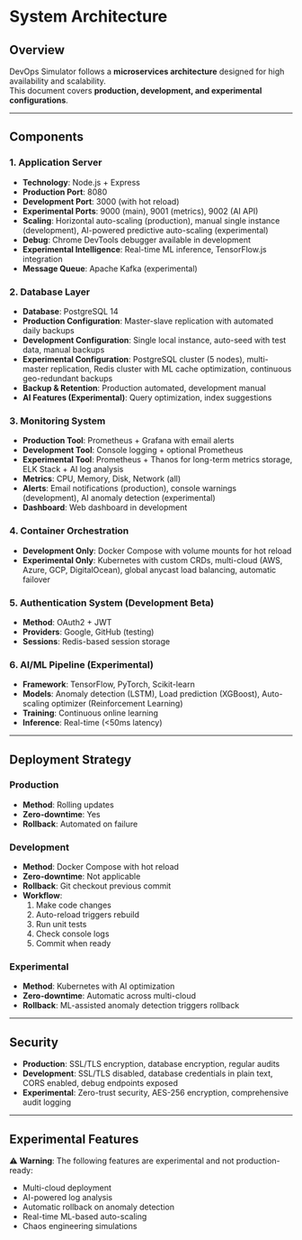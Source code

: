 # System Architecture

## Overview
DevOps Simulator follows a **microservices architecture** designed for high availability and scalability.  
This document covers **production, development, and experimental configurations**.

---

## Components

### 1. Application Server
- **Technology**: Node.js + Express
- **Production Port**: 8080
- **Development Port**: 3000 (with hot reload)
- **Experimental Ports**: 9000 (main), 9001 (metrics), 9002 (AI API)
- **Scaling**: Horizontal auto-scaling (production), manual single instance (development), AI-powered predictive auto-scaling (experimental)
- **Debug**: Chrome DevTools debugger available in development
- **Experimental Intelligence**: Real-time ML inference, TensorFlow.js integration
- **Message Queue**: Apache Kafka (experimental)

### 2. Database Layer
- **Database**: PostgreSQL 14
- **Production Configuration**: Master-slave replication with automated daily backups
- **Development Configuration**: Single local instance, auto-seed with test data, manual backups
- **Experimental Configuration**: PostgreSQL cluster (5 nodes), multi-master replication, Redis cluster with ML cache optimization, continuous geo-redundant backups
- **Backup & Retention**: Production automated, development manual
- **AI Features (Experimental)**: Query optimization, index suggestions

### 3. Monitoring System
- **Production Tool**: Prometheus + Grafana with email alerts
- **Development Tool**: Console logging + optional Prometheus
- **Experimental Tool**: Prometheus + Thanos for long-term metrics storage, ELK Stack + AI log analysis
- **Metrics**: CPU, Memory, Disk, Network (all)
- **Alerts**: Email notifications (production), console warnings (development), AI anomaly detection (experimental)
- **Dashboard**: Web dashboard in development

### 4. Container Orchestration
- **Development Only**: Docker Compose with volume mounts for hot reload
- **Experimental Only**: Kubernetes with custom CRDs, multi-cloud (AWS, Azure, GCP, DigitalOcean), global anycast load balancing, automatic failover

### 5. Authentication System (Development Beta)
- **Method**: OAuth2 + JWT
- **Providers**: Google, GitHub (testing)
- **Sessions**: Redis-based session storage

### 6. AI/ML Pipeline (Experimental)
- **Framework**: TensorFlow, PyTorch, Scikit-learn
- **Models**: Anomaly detection (LSTM), Load prediction (XGBoost), Auto-scaling optimizer (Reinforcement Learning)
- **Training**: Continuous online learning
- **Inference**: Real-time (<50ms latency)

---

## Deployment Strategy

### Production
- **Method**: Rolling updates
- **Zero-downtime**: Yes
- **Rollback**: Automated on failure

### Development
- **Method**: Docker Compose with hot reload
- **Zero-downtime**: Not applicable
- **Rollback**: Git checkout previous commit
- **Workflow**:
  1. Make code changes
  2. Auto-reload triggers rebuild
  3. Run unit tests
  4. Check console logs
  5. Commit when ready

### Experimental
- **Method**: Kubernetes with AI optimization
- **Zero-downtime**: Automatic across multi-cloud
- **Rollback**: ML-assisted anomaly detection triggers rollback

---

## Security
- **Production**: SSL/TLS encryption, database encryption, regular audits
- **Development**: SSL/TLS disabled, database credentials in plain text, CORS enabled, debug endpoints exposed
- **Experimental**: Zero-trust security, AES-256 encryption, comprehensive audit logging

---

## Experimental Features
⚠️ **Warning**: The following features are experimental and not production-ready:
- Multi-cloud deployment
- AI-powered log analysis
- Automatic rollback on anomaly detection
- Real-time ML-based auto-scaling
- Chaos engineering simulations
